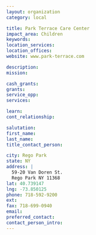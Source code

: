 ```yaml
---
layout: organization
category: local

title: Park Terrace Care Center
impact_area: Children
keywords: 
location_services: 
location_offices: 
website: www.park-terrace.com

description: 
mission: 

cash_grants: 
grants: 
service_opp: 
services: 

learn: 
cont_relationship: 

salutation: 
first_name: 
last_name: 
title_contact_person: 

city: Rego Park
state: NY
address: |
  59-20 Van Doren St.  
  Rego Park NY 11368
lat: 40.739147
lng: -73.850125
phone: 718-592-9200
ext: 
fax: 718-699-0940
email: 
preferred_contact: 
contact_person_intro: 
---
```

